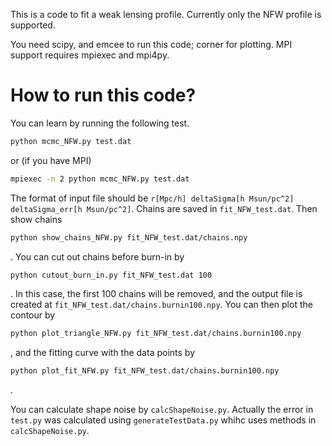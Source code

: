 This is a code to fit a weak lensing profile. Currently only the NFW profile is supported.

You need scipy, and emcee to run this code; corner for plotting. MPI support requires mpiexec and mpi4py.

# How to run this code?
You can learn by running the following test.
```bash
python mcmc_NFW.py test.dat
```
or (if you have MPI)
```bash
mpiexec -n 2 python mcmc_NFW.py test.dat
```
The format of input file should be
`r[Mpc/h] deltaSigma[h Msun/pc^2] deltaSigma_err[h Msun/pc^2]`.
Chains are saved in `fit_NFW_test.dat`. Then show chains
```bash
python show_chains_NFW.py fit_NFW_test.dat/chains.npy
```
. You can cut out chains before burn-in by
```bash
python cutout_burn_in.py fit_NFW_test.dat 100
```
. In this case, the first 100 chains will be removed, and the output file is created at `fit_NFW_test.dat/chains.burnin100.npy`. You can then plot the contour by
```bash
python plot_triangle_NFW.py fit_NFW_test.dat/chains.burnin100.npy
```
, and the fitting curve with the data points by
```bash
python plot_fit_NFW.py fit_NFW_test.dat/chains.burnin100.npy
```
.

You can calculate shape noise by `calcShapeNoise.py`. Actually the error in `test.py` was calculated using `generateTestData.py` whihc uses methods in `calcShapeNoise.py`.
